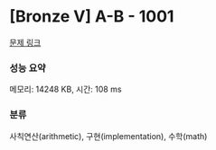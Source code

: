 # [Bronze V] A-B - 1001 

[문제 링크](https://www.acmicpc.net/problem/1001) 

### 성능 요약

메모리: 14248 KB, 시간: 108 ms

### 분류

사칙연산(arithmetic), 구현(implementation), 수학(math)

